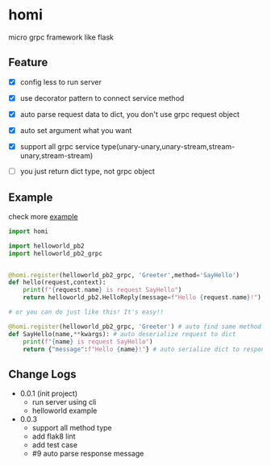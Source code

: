 # homi
micro grpc framework like flask

## Feature
- [x] config less to run server
- [x] use decorator pattern to connect service method
- [x] auto parse request data to dict, you don't use grpc request object
- [x] auto set argument what you want
- [x] support all grpc service type(unary-unary,unary-stream,stream-unary,stream-stream)
- [ ] you just return dict type, not grpc object


## Example
check more [example](https://github.com/spaceone-dev/homi/tree/master/example)

```python
import homi

import helloworld_pb2
import helloworld_pb2_grpc


@homi.register(helloworld_pb2_grpc, 'Greeter',method='SayHello')
def hello(request,context):
    print(f"{request.name} is request SayHello")
    return helloworld_pb2.HelloReply(message=f"Hello {request.name}!")

# or you can do just like this! It's easy!!

@homi.register(helloworld_pb2_grpc, 'Greeter') # auto find same method name
def SayHello(name,**kwargs): # auto deserialize request to dict
    print(f"{name} is request SayHello")
    return {"message":f"Hello {name}!"} # auto serialize dict to response

```

## Change Logs
- 0.0.1 (init project)
    - run server using cli
    - helloworld example
- 0.0.3
    - support all method type
    - add flak8 lint
    - add test case
    - \#9 auto parse response message
  

